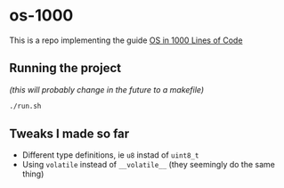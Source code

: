 # os-1000

This is a repo implementing the guide [OS in 1000 Lines of Code](https://operating-system-in-1000-lines.vercel.app/en)

## Running the project

_(this will probably change in the future to a makefile)_
```bash
./run.sh
```

## Tweaks I made so far

- Different type definitions, ie `u8` instad of `uint8_t`
- Using `volatile` instead of `__volatile__` (they seemingly do the same thing)
